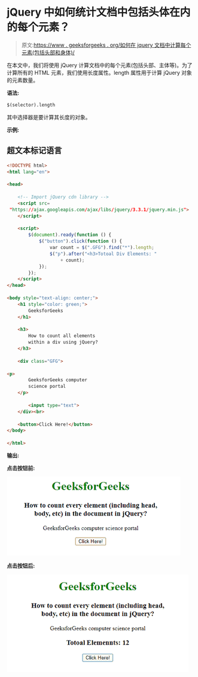 # jQuery 中如何统计文档中包括头体在内的每个元素？

> 原文:[https://www . geeksforgeeks . org/如何在 jquery 文档中计算每个元素(包括头部和身体)/](https://www.geeksforgeeks.org/how-to-count-every-element-including-head-body-in-the-document-in-jquery/)

在本文中，我们将使用 jQuery 计算文档中的每个元素(包括头部、主体等)。为了计算所有的 HTML 元素，我们使用长度属性。length 属性用于计算 jQuery 对象的元素数量。

**语法:**

```html
$(selector).length
```

其中选择器是要计算其长度的对象。

**示例:**

## 超文本标记语言

```html
<!DOCTYPE html>
<html lang="en">

<head>

    <!-- Import jQuery cdn library -->
    <script src=
 "https://ajax.googleapis.com/ajax/libs/jquery/3.3.1/jquery.min.js">
    </script>

    <script>
        $(document).ready(function () {
            $("button").click(function () {
                var count = $(".GFG").find("*").length;
                $("p").after("<h3>Totoal Div Elements: "
                    + count);
            });
        });
    </script>
</head>

<body style="text-align: center;">
    <h1 style="color: green;">
        GeeksforGeeks
    </h1>

    <h3>
        How to count all elements
        within a div using jQuery?
    </h3>

    <div class="GFG">

<p>
        GeeksforGeeks computer
        science portal
    </p>

        <input type="text">
    </div><br>

    <button>Click Here!</button>
</body>

</html>
```

**输出:**

**点击按钮前:**

![](img/2d72d16c6b9c3eb08dcfa4014290ee96.png)

**点击按钮后:**

![](img/37fee7318806db41e6c4c2ca9fe0966f.png)